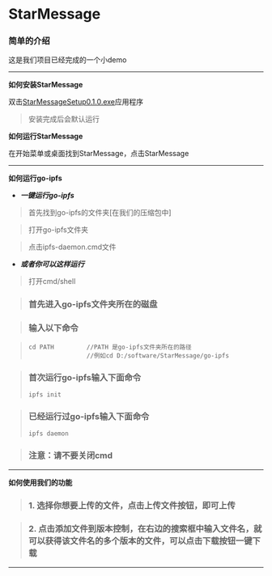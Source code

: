 # StarMessage


### 简单的介绍
这是我们项目已经完成的一个小demo

>

***

**如何安装StarMessage**

双击[StarMessageSetup0.1.0.exe](./StarMessageSetup0.1.0.exe)应用程序

>安装完成后会默认运行

**如何运行StarMessage**

在开始菜单或桌面找到StarMessage，点击StarMessage

***

**如何运行go-ipfs**

- ***一键运行go-ipfs***

>首先找到go-ipfs的文件夹[在我们的压缩包中]

>打开go-ipfs文件夹

>点击ipfs-daemon.cmd文件

- ***或者你可以这样运行***

> 打开cmd/shell

> ### 首先进入go-ipfs文件夹所在的磁盘

> ### 输入以下命令

>     cd PATH         //PATH 是go-ipfs文件夹所在的路径
>                     //例如cd D:/software/StarMessage/go-ipfs

>### 首次运行go-ipfs输入下面命令
>     ipfs init

>### 已经运行过go-ipfs输入下面命令
>     ipfs daemon

>### 注意：请不要关闭cmd

***
**如何使用我们的功能**


> ### 1. 选择你想要上传的文件，点击上传文件按钮，即可上传

> ### 2. 点击添加文件到版本控制，在右边的搜索框中输入文件名，就可以获得该文件名的多个版本的文件，可以点击下载按钮一键下载

***


